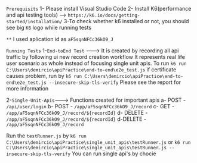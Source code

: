 `Prerequisits`
 1- Please install Visual Studio Code
 2- Install K6(performance and api testing tools) --> `https://k6.io/docs/getting-started/installation/`
 3-To check whether k6 installed or not, you should see big `K6` logo while running tests

`**` I used aplication id as `aF5sqnNFCc36kO9_J`


 `Running Tests`
  1-`End-toEnd Test` ---> It is created by recording all api traffic by following ui new record creation workflow
                       It represents real life user scenario as whole instead of focusing single unit apis.
                       To run `k6 run C:\Users\demircio\apiPractice\end-to-end\e2e_test.js`
                       if certificate causes problem, run by `k6 run C:\Users\demircio\apiPractice\end-to-end\e2e_test.js --insecure-skip-tls-verify`
                       Please see the report for more information 
  

  2-`Single-Unit-Apis`---> Functions created for important apis
                            a- POST - `/api/user/login`
                            b- POST - `/app/aF5sqnNFCc36kO9_J/record`
                            c- GET - `/app/aF5sqnNFCc36kO9_J/record/${recordId}`
                            d- DELETE - `/app/aF5sqnNFCc36kO9_J/record/${recordId}`
                            d-DELETE - `/app/aF5sqnNFCc36kO9_J/record`

 Run the `testRunner.js` by `k6 run C:\Users\demircio\apiPractice\single_unit_apis\testRunner.js` 
                                           or `k6 run C:\Users\demircio\apiPractice\single_unit_apis\testRunner.js --insecure-skip-tls-verify`
You can run single api's by chocie
                                                                                                      
  